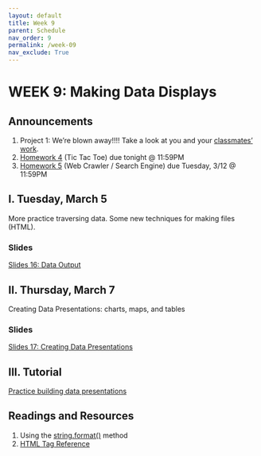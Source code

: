 ```yaml
---
layout: default
title: Week 9
parent: Schedule
nav_order: 9
permalink: /week-09
nav_exclude: True
---
```


# WEEK 9: Making Data Displays

## Announcements
1. Project 1: We’re blown away!!!! Take a look at you and your [classmates’ work](https://photos.app.goo.gl/cFWF13ARLgm74mVP6). 
2. [Homework 4](course-files/homework/hw04/README) (Tic Tac Toe) due tonight @ 11:59PM
3. [Homework 5](course-files/homework/hw05/README) (Web Crawler / Search Engine) due Tuesday, 3/12 @ 11:59PM

## I. Tuesday, March 5
More practice traversing data. Some new techniques for making files (HTML).

### Slides
[Slides 16: Data Output](https://docs.google.com/presentation/d/1qNkk9vD9y-7uwBa36ops0Czj4Sn7aAvr5W5FCgxTn80/edit?usp=sharing)

## II. Thursday, March 7
Creating Data Presentations: charts, maps, and tables

### Slides
[Slides 17: Creating Data Presentations](https://docs.google.com/presentation/d/1rlj0TDuJH0PRZzCs19tXmLonpTQUeXdTRp9bO_95tLk/edit?usp=sharing)

## III. Tutorial
[Practice building data presentations](course-files/tutorials/tutorial08/README)

## Readings and Resources
1. Using the [string.format()](https://www.programiz.com/python-programming/methods/string/format) method
2. [HTML Tag Reference](https://www.w3schools.com/html/html_elements.asp)